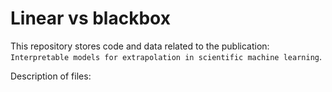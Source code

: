 # Linear vs blackbox

This repository stores code and data related to the publication: `Interpretable models for extrapolation in scientific machine learning`.

Description of files:
